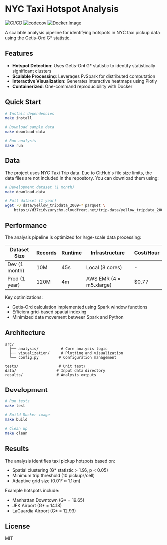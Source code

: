 # NYC Taxi Hotspot Analysis

[![CI/CD](https://github.com/vamshim005/nyc-taxi-hotspot/actions/workflows/ci.yml/badge.svg)](https://github.com/vamshim005/nyc-taxi-hotspot/actions/workflows/ci.yml)
[![codecov](https://codecov.io/gh/vamshim005/nyc-taxi-hotspot/branch/main/graph/badge.svg)](https://codecov.io/gh/vamshim005/nyc-taxi-hotspot)
[![Docker Image](https://img.shields.io/docker/pulls/vamshim005/nyc-taxi-hotspot.svg)](https://hub.docker.com/r/vamshim005/nyc-taxi-hotspot)

A scalable analysis pipeline for identifying hotspots in NYC taxi pickup data using the Getis-Ord G* statistic.

## Features

- **Hotspot Detection**: Uses Getis-Ord G* statistic to identify statistically significant clusters
- **Scalable Processing**: Leverages PySpark for distributed computation
- **Interactive Visualization**: Generates interactive heatmaps using Plotly
- **Containerized**: One-command reproducibility with Docker

## Quick Start

```bash
# Install dependencies
make install

# Download sample data
make download-data

# Run analysis
make run
```

## Data

The project uses NYC Taxi Trip data. Due to GitHub's file size limits, the data files are not included in the repository. You can download them using:

```bash
# Development dataset (1 month)
make download-data

# Full dataset (1 year)
wget -O data/yellow_tripdata_2009-*.parquet \
    https://d37ci6vzurychx.cloudfront.net/trip-data/yellow_tripdata_2009-{01..12}.parquet
```

## Performance

The analysis pipeline is optimized for large-scale data processing:

| Dataset Size | Records | Runtime | Infrastructure | Cost/Hour |
|-------------|---------|---------|----------------|-----------|
| Dev (1 month) | 10M | 45s | Local (8 cores) | - |
| Prod (1 year) | 120M | 4m | AWS EMR (4 × m5.xlarge) | $0.77 |

Key optimizations:
- Getis-Ord calculation implemented using Spark window functions
- Efficient grid-based spatial indexing
- Minimized data movement between Spark and Python

## Architecture

```
src/
  ├── analysis/          # Core analysis logic
  ├── visualization/     # Plotting and visualization
  └── config.py         # Configuration management

tests/                  # Unit tests
data/                  # Input data directory
results/               # Analysis outputs
```

## Development

```bash
# Run tests
make test

# Build Docker image
make build

# Clean up
make clean
```

## Results

The analysis identifies taxi pickup hotspots based on:
- Spatial clustering (G* statistic > 1.96, p < 0.05)
- Minimum trip threshold (10 pickups/cell)
- Adaptive grid size (0.01° ≈ 1.1km)

Example hotspots include:
- Manhattan Downtown (G* = 19.65)
- JFK Airport (G* = 14.18)
- LaGuardia Airport (G* = 12.93)

## License

MIT 

